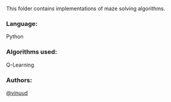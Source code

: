 This folder contains implementations of maze solving algorithms.

### Language: 
Python <br />
### Algorithms used: 
Q-Learning <br />
### Authors: <br />
[@vinuud](https://github.com/VinuUD)
